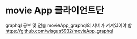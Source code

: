 # movie App 클라이언트단
graphql 공부 및 연습
movieApp_graphql의 서버가 켜져있어야 함
https://github.com/wlsgus5932/movieApp_graphql
